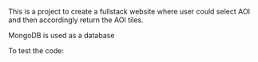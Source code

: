 This is a project to create a fullstack website where user could select AOI and then accordingly return the AOI tiles.

MongoDB is used as a database

To test the code:

